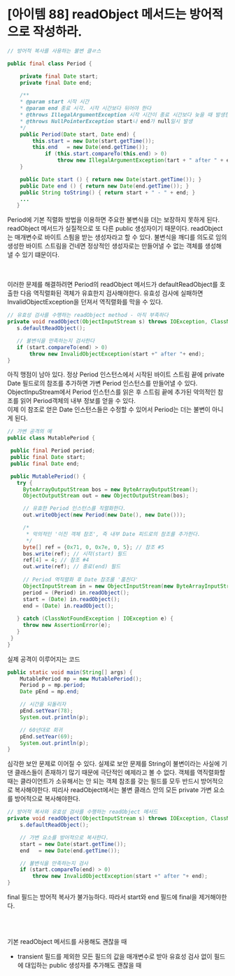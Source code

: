 # [아이템 88] readObject 메서드는 방어적으로 작성하라.

``` java
// 방어적 복사를 사용하는 불변 클ㄹ스

public final class Period {

    private final Date start;
    private final Date end;

    /**
    * @param start 시작 시간
    * @param end 종료 시각. 시작 시간보다 뒤어야 한다
    * @throws IllegalArgumentException 시작 시간이 종료 시간보다 늦을 때 발생한다
    * @throws NullPointerException start나 end가 null일시 발생
    */
    public Period(Date start, Date end) {
        this.start = new Date(start.getTime());
        this.end   = new Date(end.getTime());
            if (this.start.compareTo(this.end) > 0)
                throw new IllegalArgumentException(tart + " after " + end);
    }

    public Date start () { return new Date(start.getTime()); }
    public Date end () { return new Date(end.getTime()); }
    public String toString() { return start + " - " + end; }
    ...
   }
```

Period에 기본 직렬화 방법을 이용하면 주요한 불변식을 더는 보장하지 못하게 된다. readObject 메서드가 실질적으로 또 다른 public 생성자이기 때문이다. readObject는 매개변수로 바이트 스틤을 받는 생성자라고 할 수 있다. 불변식을 깨디를 의도로 임의 생성한 바이트 스트림을 건네면 정상적인 생성자로는 만들어낼 수 없는 객체를 생성해 낼 수 있기 떄문이다.

</br></br>
 이러한 문제를 해결하려면 Period의 readObject 메서드가 defaultReadObject를 호출한 다음 역직렬화된 객체가 유효한지 검사해야한다. 유효성 검사에 실패하면 InvalidObjectException을 던져서 역직렬화를 막을 수 있다.

 ``` java
 // 유효성 검사를 수행하는 readObject method - 아직 부족하다
private void readObject(ObjectInputStream s) throws IOException, ClassNotFoundException {
    s.defaultReadObject();

    // 불변식을 만족하는지 검사한다
    if (start.compareTo(end) > 0)
        throw new InvalidObjectException(start +" after "+ end);
}
 ```

 아직 맹점이 남아 있다. 정상 Period 인스턴스에서 시작된 바이트 스트림 끝에 private Date 필드로의 참조를 추가하면 가변 Period 인스턴스를 만들어낼 수 있다. ObjectInpuStream에서 Period 인스턴스를 읽은 후 스트림 끝에 추가된 악의적인 참조를 읽어 Period객체의 내부 정보를 얻을 수 있다.
 </br>
 이제 이 참조로 얻은 Date 인스턴스들은 수정할 수 있어서 Period는 더는 불변이 아니게 된다.

 ``` java
 // 가변 공격의 예
 public class MutablePeriod {

  public final Period period;
  public final Date start;
  public final Date end;

  public MutablePeriod() {
    try {
      ByteArrayOutputStream bos = new ByteArrayOutputStream();
      ObjectOutputStream out = new ObjectOutputStream(bos);

      // 유효한 Period 인스턴스를 직렬화한다.
      out.writeObject(new Period(new Date(), new Date()));

      /*
       * 악의적인 '이진 객체 참조', 즉 내부 Date 피드로의 참조를 추가한다.
       */
      byte[] ref = {0x71, 0, 0x7e, 0, 5}; // 참조 #5
      bos.write(ref); // 시작(start) 필드
      ref[4] = 4; // 참조 #4
      out.write(ref); // 종료(end) 필드
      
      // Period 역직렬화 후 Date 참조룰 '훔친다'
      ObjectInputStream in = new ObjectInputStream(new ByteArrayInputStream(bos.toByteArray()));
      period = (Period) in.readObject();
      start = (Date) in.readObject();
      end = (Date) in.readObject();
      
    } catch (ClassNotFoundException | IOException e) {
      throw new AssertionError(e);
    }
  }
}
 ```

실제 공격이 이루어지는 코드

``` java
public static void main(String[] args) {
    MutablePeriod mp = new MutablePeriod();
    Period p = mp.period;
    Date pEnd = mp.end;

    // 시간을 되돌리자
    pEnd.setYear(78);
    System.out.println(p);

    // 60년대로 회귀
    pEnd.setYear(69);
    System.out.println(p);
}
```

심각한 보안 문제로 이어질 수 있다. 실제로 보안 문제를 String이 불변이라는 사실에 기댄 클래스들이 존재하기 많기 때문에 극단적인 예제라고 볼 수 없다. 객체를 역직렬화할 때는 클라이언트가 소유해서는 안 되는 객체 참조를 갖는 필드를 모두 반드시 방어적으로 복사해야한다. 띠리사 readObject에서는 불변 클래스 안의 모든 private 가변 요소를 방어적으로 복사해야한다.

``` java
// 방어적 복사와 유효성 검사를 수행하는 readObject 메서드
private void readObject(ObjectInputStream s) throws IOException, ClassNotFoundException {
    s.defaultReadObject();

    // 가변 요소를 방어적으로 복사한다.
    start = new Date(start.getTime());
    end   = new Date(end.getTime());

    // 불변식을 만족하는지 검사
    if (start.compareTo(end) > 0)
        throw new InvalidObjectException(start +" after "+ end);
}
```
final 필드는 방어적 복사가 불가능하다. 따라서 start와 end 필드에 final을 제거해야한다.

</br>
</br>

기본 readObject 메서드를 사용해도 괜찮을 때
- transient 필드를 제외한 모든 필드의 값을 매개변수로 받아 유효성 검사 없이 필드에 대입하는 public 생성자를 추가해도 괜찮을 때
